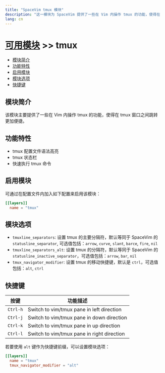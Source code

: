 ```yaml
---
title: "SpaceVim tmux 模块"
description: "这一模块为 SpaceVim 提供了一些在 Vim 内操作 tmux 的功能，使得在 tmux 窗口之间跳转更加便捷。"
lang: cn
---
```


# [可用模块](../) >> tmux

<!-- vim-markdown-toc GFM -->

- [模块简介](#模块简介)
- [功能特性](#功能特性)
- [启用模块](#启用模块)
- [模块选项](#模块选项)
- [快捷键](#快捷键)

<!-- vim-markdown-toc -->

## 模块简介

该模块主要提供了一些在 Vim 内操作 tmux 的功能，使得在 tmux 窗口之间跳转更加便捷。

## 功能特性

- tmux 配置文件语法高亮
- tmux 状态栏
- 快速执行 tmux 命令

## 启用模块

可通过在配置文件内加入如下配置来启用该模块：

```toml
[[layers]]
  name = "tmux"
```

## 模块选项

- `tmuxline_separators`: 设置 tmux 的主要分隔符，默认等同于 SpaceVim 的 `statusline_separator`, 可选值包括：`arrow`, `curve`, `slant`, `barce`, `fire`, `nil`
- `tmuxline_separators_alt`: 设置 tmux 的分隔符，默认等同于 SpaceVim 的 `statusline_inactive_separator`，可选值包括：`arrow`, `bar`, `nil`
- `tmux_navigator_modifier`: 设置 tmux 的移动快捷键，默认是 `ctrl`，可选值包括：`alt`, `ctrl`

## 快捷键

| 按键     | 功能描述                                   |
| -------- | ------------------------------------------ |
| `Ctrl-h` | Switch to vim/tmux pane in left direction  |
| `Ctrl-j` | Switch to vim/tmux pane in down direction  |
| `Ctrl-k` | Switch to vim/tmux pane in up direction    |
| `Ctrl-l` | Switch to vim/tmux pane in right direction |

若要使用 `alt` 键作为快捷键前缀，可以设置模块选项：

```toml
[[layers]]
  name = "tmux"
  tmux_navigator_modifier = "alt"
```
